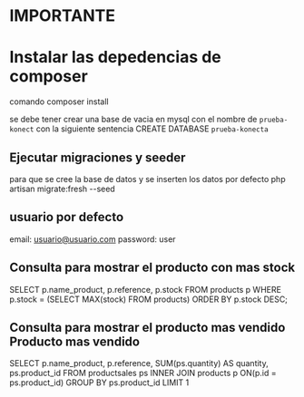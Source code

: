 # IMPORTANTE

# Instalar las depedencias de composer
comando
composer install

se debe tener crear una base de vacia en mysql con el nombre de `prueba-konect`
con la siguiente sentencia
CREATE DATABASE `prueba-konecta`

## Ejecutar migraciones y seeder
para que se cree la base de datos y se inserten los datos por defecto
 php artisan migrate:fresh --seed

## usuario por defecto
 email: usuario@usuario.com
 password: user


## Consulta para mostrar el producto con mas stock
SELECT p.name_product, p.reference, p.stock FROM products p
WHERE p.stock = (SELECT MAX(stock) FROM products)
ORDER BY p.stock DESC;

## Consulta para mostrar el producto mas vendido Producto mas vendido
SELECT p.name_product, p.reference, SUM(ps.quantity) AS quantity, ps.product_id FROM productsales ps
INNER JOIN products p ON(p.id = ps.product_id)
GROUP BY ps.product_id LIMIT 1



